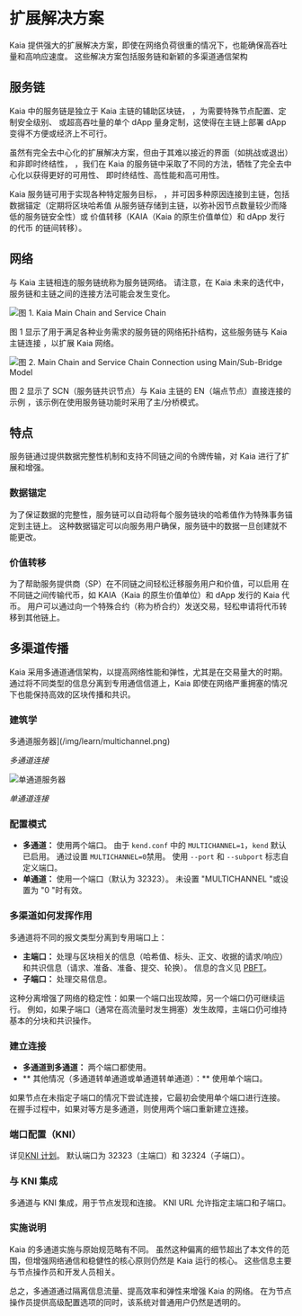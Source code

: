 # 扩展解决方案

Kaia 提供强大的扩展解决方案，即使在网络负荷很重的情况下，也能确保高吞吐量和高响应速度。 这些解决方案包括服务链和新颖的多渠道通信架构

## 服务链<a id="service-chain"></a>

Kaia 中的服务链是独立于 Kaia 主链的辅助区块链，
，为需要特殊节点配置、定制安全级别、
或超高吞吐量的单个 dApp 量身定制，这使得在主链上部署 dApp 变得不方便或经济上不可行。

虽然有完全去中心化的扩展解决方案，但由于其难以接近的界面（如挑战或退出）和非即时终结性，
，我们在 Kaia 的服务链中采取了不同的方法，牺牲了完全去中心化以获得更好的可用性、
即时终结性、高性能和高可用性。

Kaia 服务链可用于实现各种特定服务目标，
，并可因多种原因连接到主链，包括数据锚定（定期将区块哈希值
从服务链存储到主链，以弥补因节点数量较少而降低的服务链安全性）或
价值转移（KAIA（Kaia 的原生价值单位）和 dApp 发行的代币
的链间转移）。

## 网络<a id="network"></a>

与 Kaia 主链相连的服务链统称为服务链网络。
请注意，在 Kaia 未来的迭代中，服务链和主链之间的连接方法可能会发生变化。

![图 1. Kaia Main Chain and Service Chain](/img/learn/mainchain_servicechain.png)

图 1 显示了用于满足各种业务需求的服务链的网络拓扑结构，这些服务链与 Kaia 主链连接
，以扩展 Kaia 网络。

![图 2. Main Chain and Service Chain Connection using Main/Sub-Bridge Model](/img/learn/sc_connection.png)

图 2 显示了 SCN（服务链共识节点）与 Kaia 主链的 EN（端点节点）直接连接的示例
，该示例在使用服务链功能时采用了主/分桥模式。

## 特点<a id="features"></a>

服务链通过提供数据完整性机制和支持不同链之间的令牌传输，对 Kaia 进行了扩展和增强。

### 数据锚定<a id="data-anchoring"></a>

为了保证数据的完整性，服务链可以自动将每个服务链块的哈希值作为特殊事务锚定到主链上。
这种数据锚定可以向服务用户确保，服务链中的数据一旦创建就不能更改。

### 价值转移<a id="value-transfer"></a>

为了帮助服务提供商（SP）在不同链之间轻松迁移服务用户和价值，可以启用
在不同链之间传输代币，如 KAIA（Kaia 的原生价值单位）和 dApp 发行的 Kaia 代币。
用户可以通过向一个特殊合约（称为桥合约）发送交易，轻松申请将代币转移到其他链上。

## 多渠道传播

Kaia 采用多通道通信架构，以提高网络性能和弹性，尤其是在交易量大的时期。 通过将不同类型的信息分离到专用通信信道上，Kaia 即使在网络严重拥塞的情况下也能保持高效的区块传播和共识。

### 建筑学

多通道服务器](/img/learn/multichannel.png)

_多通道连接_

![单通道服务器](/img/learn/singlechannel.png)

_单通道连接_

### 配置模式

- **多通道：** 使用两个端口。 由于 `kend.conf` 中的 `MULTICHANNEL=1`，`kend` 默认已启用。 通过设置 `MULTICHANNEL=0`禁用。 使用 `--port` 和 `--subport` 标志自定义端口。
- **单通道：** 使用一个端口（默认为 32323）。 未设置 "MULTICHANNEL "或设置为 "0 "时有效。

### 多渠道如何发挥作用

多通道将不同的报文类型分离到专用端口上：

- **主端口：** 处理与区块相关的信息（哈希值、标头、正文、收据的请求/响应）和共识信息（请求、准备、准备、提交、轮换）。 信息的含义见 [PBFT](./consensus-mechanism.md#pbft-practical-byzantine-fault-tolerance)。
- **子端口：** 处理交易信息。

这种分离增强了网络的稳定性：如果一个端口出现故障，另一个端口仍可继续运行。 例如，如果子端口（通常在高流量时发生拥塞）发生故障，主端口仍可维持基本的分块和共识操作。

### 建立连接

- **多通道到多通道：** 两个端口都使用。
- \*\* 其他情况（多通道转单通道或单通道转单通道）：\*\* 使用单个端口。

如果节点在未指定子端口的情况下尝试连接，它最初会使用单个端口进行连接。 在握手过程中，如果对等方是多通道，则使用两个端口重新建立连接。

### 端口配置（KNI）

详见[KNI 计划](./kni.md)。 默认端口为 32323（主端口）和 32324（子端口）。

### 与 KNI 集成

多通道与 KNI 集成，用于节点发现和连接。 KNI URL 允许指定主端口和子端口。

### 实施说明

Kaia 的多通道实施与原始规范略有不同。 虽然这种偏离的细节超出了本文件的范围，但增强网络通信和稳健性的核心原则仍然是 Kaia 运行的核心。 这些信息主要与节点操作员和开发人员相关。

总之，多通道通过隔离信息流量、提高效率和弹性来增强 Kaia 的网络。 在为节点操作员提供高级配置选项的同时，该系统对普通用户仍然是透明的。